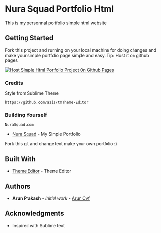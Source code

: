 # Nura Squad Portfolio Html

This is my personnal portfolio simple html website.

## Getting Started

Fork this project and running on your local machine for doing changes and make your simple portfolio page simple and easy.
Tip: Host it on github pages

[![Host Simple Html Portfolio Project On Github Pages](http://imgur.com/a/1plJk)](https://www.youtube.com/watch?v=3_oROxfnAxY)

### Credits

Style from Sublime Theme

```
https://github.com/aziz/tmTheme-Editor
```

### Building Yourself
```
NuraSquad.com
```

* [Nura Squad](//nurasquad.com) - My Simple Portfolio

Fork this git and change text make your own portfolio :)

## Built With

* [Theme Editor](https://github.com/aziz/tmTheme-Editor) - Theme Editor


## Authors

* **Arun Prakash** - *Initial work* - [Arun Cvf](https://github.com/onemadgeek)

## Acknowledgments

* Inspired with Sublime text

